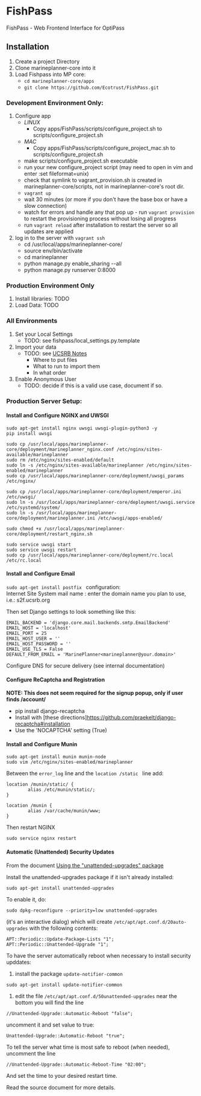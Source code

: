# FishPass
FishPass - Web Frontend Interface for OptiPass

## Installation
1. Create a project Directory
1. Clone marineplanner-core into it
1. Load Fishpass into MP core:
   * `cd marineplanner-core/apps`
   * `git clone https://github.com/Ecotrust/FishPass.git`
### Development Environment Only:
1. Configure app
   * *LINUX*
      * Copy apps/FishPass/scripts/configure_project.sh to scripts/configure_project.sh
   * *MAC*
      * Copy apps/FishPass/scripts/configure_project_mac.sh to scripts/configure_project.sh
   * make scripts/configure_project.sh executable
   * run your new configure_project script (may need to open in vim and enter :set fileformat=unix)
   * check that symlink to vagrant_provision.sh is created in marineplanner-core/scripts, not in marineplanner-core's root dir.
   * `vagrant up`
   * wait 30 minutes (or more if you don't have the base box or have a slow connection)
   * watch for errors and handle any that pop up - run `vagrant provision` to restart the provisioning process without losing all progress
   * run `vagrant reload` after installation to restart the server so all updates are applied
1. log in to the server with `vagrant ssh`
   * cd /usr/local/apps/marineplanner-core/
   * source env/bin/activate
   * cd marineplanner
   * python manage.py enable_sharing --all
   * python manage.py runserver 0:8000
### Production Environment Only
1. Install libraries: TODO
1. Load Data: TODO

### All Environments
1. Set your Local Settings
   * TODO: see fishpass/local_settings.py.template
1. Import your data
   * TODO: see [UCSRB Notes](https://github.com/Ecotrust/ucsrb#load-your-data)
      * Where to put files
      * What to run to import them
      * In what order
1. Enable Anonymous User
   * TODO: decide if this is a valid use case, document if so.
   
### Production Server Setup:
#### Install and Configure NGINX and UWSGI

```
sudo apt-get install nginx uwsgi uwsgi-plugin-python3 -y
pip install uwsgi

sudo cp /usr/local/apps/marineplanner-core/deployment/marineplanner_nginx.conf /etc/nginx/sites-available/marineplanner
sudo rm /etc/nginx/sites-enabled/default
sudo ln -s /etc/nginx/sites-available/marineplanner /etc/nginx/sites-enabled/marineplanner
sudo cp /usr/local/apps/marineplanner-core/deployment/uwsgi_params /etc/nginx/

sudo cp /usr/local/apps/marineplanner-core/deployment/emperor.ini /etc/uwsgi/
sudo ln -s /usr/local/apps/marineplanner-core/deployment/uwsgi.service /etc/systemd/system/
sudo ln -s /usr/local/apps/marineplanner-core/deployment/marineplanner.ini /etc/uwsgi/apps-enabled/

sudo chmod +x /usr/local/apps/marineplanner-core/deployment/restart_nginx.sh

sudo service uwsgi start
sudo service uwsgi restart
sudo cp /usr/local/apps/marineplanner-core/deployment/rc.local /etc/rc.local
```

#### Install and Configure Email
`sudo apt-get install postfix `
configuration:  
     Internet Site 
System mail name : 
     enter the domain name you plan to use, i.e.: s2f.ucsrb.org 

Then set Django settings to look something like this:
```
EMAIL_BACKEND = 'django.core.mail.backends.smtp.EmailBackend'
EMAIL_HOST = 'localhost'
EMAIL_PORT = 25
EMAIL_HOST_USER = ''
EMAIL_HOST_PASSWORD = ''
EMAIL_USE_TLS = False
DEFAULT_FROM_EMAIL = 'MarinePlanner<marineplanner@your.domain>'
```
Configure DNS for secure delivery (see internal documentation)

#### Configure ReCaptcha and Registration
**NOTE: This does not seem required for the signup popup, only if user finds /account/** 
* pip install django-recaptcha
* Install with [these directions]https://github.com/praekelt/django-recaptcha#installation
* Use the 'NOCAPTCHA' setting (True)

#### Install and Configure Munin
```
sudo apt-get install munin munin-node
sudo vim /etc/nginx/sites-enabled/marineplanner
```

Between the `error_log` line and the `location /static ` line add:
```
location /munin/static/ {
        alias /etc/munin/static/;
}

location /munin {
        alias /var/cache/munin/www;
}
```

Then restart NGINX

```
sudo service nginx restart
```

#### Automatic (Unattended) Security Updates
From the document [Using the "unattended-upgrades" package](https://help.ubuntu.com/community/AutomaticSecurityUpdates#Using_the_.22unattended-upgrades.22_package)

Install the unattended-upgrades package if it isn't already installed:
```
sudo apt-get install unattended-upgrades
```

To enable it, do:
```
sudo dpkg-reconfigure --priority=low unattended-upgrades
```
(it's an interactive dialog) which will create `/etc/apt/apt.conf.d/20auto-upgrades` with the following contents:
```
APT::Periodic::Update-Package-Lists "1";
APT::Periodic::Unattended-Upgrade "1";
```
To have the server automatically reboot when necessary to install security upddates:
1. install the package `update-notifier-common`
```
sudo apt-get install update-notifier-common
```
1. edit the file `/etc/apt/apt.conf.d/50unattended-upgrades` near the bottom you will find the line
```
//Unattended-Upgrade::Automatic-Reboot "false";
```
uncomment it and set value to true:
```
Unattended-Upgrade::Automatic-Reboot "true";
```
To tell the server what time is most safe to reboot (when needed), uncomment the line
```
//Unattended-Upgrade::Automatic-Reboot-Time "02:00";
```
And set the time to your desired restart time.

Read the source document for more details.


